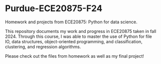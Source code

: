 # Purdue-ECE20875-F24
Homework and projects from ECE20875: Python for data science. 

This repository documents my work and progress in ECE20875 taken in fall 2024. 
Through this course, I was able to master the use of Python for file IO, data structures, object-oriented programming, and 
classification, clustering, and regression algorithms.

Please check out the files from homework as well as my final project!
